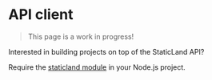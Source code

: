 # API client

> This page is a work in progress!

Interested in building projects on top of the StaticLand API?

Require the [staticland module](https://github.com/staticland/staticland) in your Node.js project.

